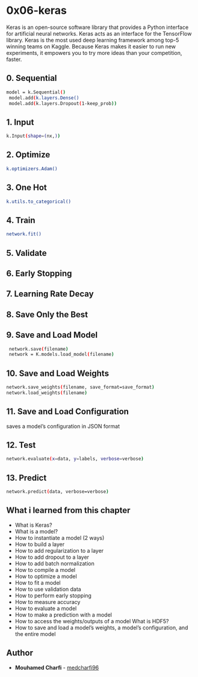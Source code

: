 # 0x06-keras
Keras is an open-source software library that provides a Python interface for artificial neural networks. Keras acts as an interface for the TensorFlow library.
Keras is the most used deep learning framework among top-5 winning teams on Kaggle. Because Keras makes it easier to run new experiments, it empowers you to try more ideas than your competition, faster.


## 0. Sequential
```sh
model = k.Sequential()
 model.add(k.layers.Dense()
 model.add(k.layers.Dropout(1-keep_prob))
```
## 1. Input
```sh
k.Input(shape=(nx,))
```
## 2. Optimize
```sh
k.optimizers.Adam()
```

## 3. One Hot
```sh
k.utils.to_categorical()
```
## 4. Train 
```sh
network.fit()
```
## 5. Validate
## 6. Early Stopping
## 7. Learning Rate Decay
## 8. Save Only the Best
## 9. Save and Load Model
```sh
 network.save(filename)
 network = K.models.load_model(filename)
 ```
 ## 10. Save and Load Weights
 ```sh
 network.save_weights(filename, save_format=save_format)
 network.load_weights(filename)
 ```
 ## 11. Save and Load Configuration
 saves a model’s configuration in JSON format
 ## 12. Test
 ```sh
 network.evaluate(x=data, y=labels, verbose=verbose)
 ```
## 13. Predict
```sh
network.predict(data, verbose=verbose)
```
## What i learned from this chapter

- What is Keras?
- What is a model?
- How to instantiate a model (2 ways)
- How to build a layer
- How to add regularization to a layer
- How to add dropout to a layer
- How to add batch normalization
- How to compile a model
- How to optimize a model
- How to fit a model
- How to use validation data
- How to perform early stopping
- How to measure accuracy
- How to evaluate a model
- How to make a prediction with a model
- How to access the weights/outputs of a model
What is HDF5?
- How to save and load a model’s weights, a model’s configuration, and the entire model

## Author
* **Mouhamed Charfi** - [medcharfi96](https://github.com/medcharfi96)
